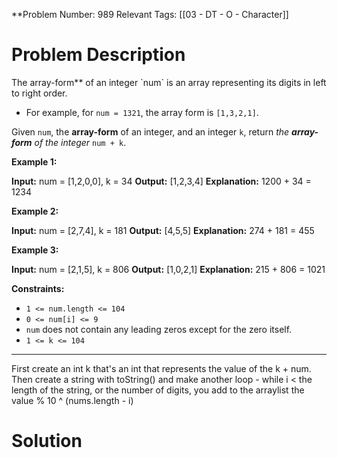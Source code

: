 **Problem Number: 989
Relevant Tags: [[03 - DT - O - Character]]
<h1> Problem Description </h1>
The array-form** of an integer `num` is an array representing its digits in left to right order.

- For example, for `num = 1321`, the array form is `[1,3,2,1]`.

Given `num`, the **array-form** of an integer, and an integer `k`, return _the **array-form** of the integer_ `num + k`.

**Example 1:**

**Input:** num = [1,2,0,0], k = 34
**Output:** [1,2,3,4]
**Explanation:** 1200 + 34 = 1234

**Example 2:**

**Input:** num = [2,7,4], k = 181
**Output:** [4,5,5]
**Explanation:** 274 + 181 = 455

**Example 3:**

**Input:** num = [2,1,5], k = 806
**Output:** [1,0,2,1]
**Explanation:** 215 + 806 = 1021

**Constraints:**

- `1 <= num.length <= 104`
- `0 <= num[i] <= 9`
- `num` does not contain any leading zeros except for the zero itself.
- `1 <= k <= 104`

-----
First create an int k that's an int that represents the value of the k + num.
Then create a string with toString() and make another loop - while i < the length of the string, or the number of digits, you add to the arraylist the value % 10 ^ (nums.length - i)

<h1> Solution </h1>
